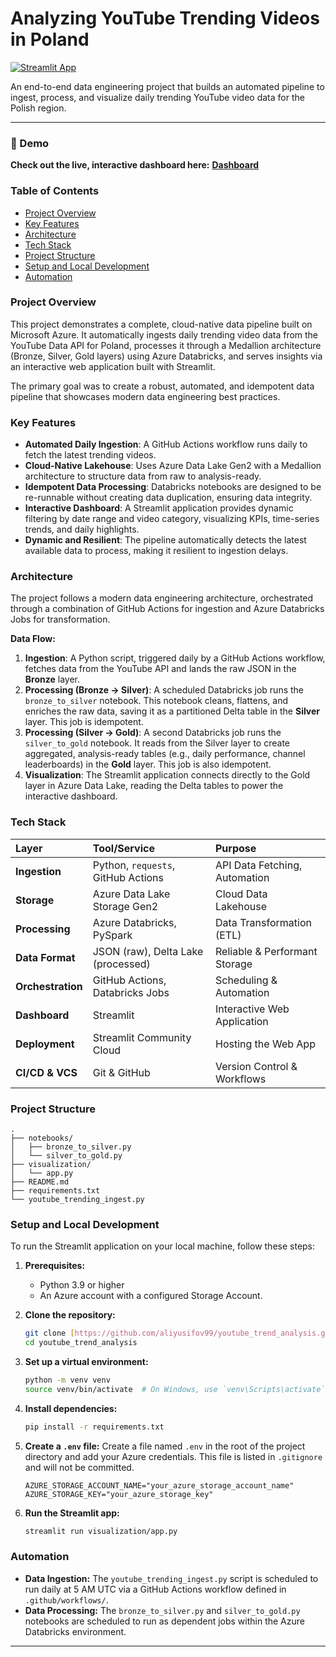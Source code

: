 # Analyzing YouTube Trending Videos in Poland

[![Streamlit App](https://static.streamlit.io/badges/streamlit_badge_black_white.svg)](https://your-streamlit-app-url.streamlit.app)

An end-to-end data engineering project that builds an automated pipeline to ingest, process, and visualize daily trending YouTube video data for the Polish region.

---

### 🔴 Demo

**Check out the live, interactive dashboard here:** **[Dashboard](https://youtubetrendanalysis-ugyp5ndsbhhsfurieiukhw.streamlit.app/)**

### Table of Contents
* [Project Overview](#project-overview)
* [Key Features](#key-features)
* [Architecture](#architecture)
* [Tech Stack](#tech-stack)
* [Project Structure](#project-structure)
* [Setup and Local Development](#setup-and-local-development)
* [Automation](#automation)

### Project Overview

This project demonstrates a complete, cloud-native data pipeline built on Microsoft Azure. It automatically ingests daily trending video data from the YouTube Data API for Poland, processes it through a Medallion architecture (Bronze, Silver, Gold layers) using Azure Databricks, and serves insights via an interactive web application built with Streamlit.

The primary goal was to create a robust, automated, and idempotent data pipeline that showcases modern data engineering best practices.

### Key Features

* **Automated Daily Ingestion**: A GitHub Actions workflow runs daily to fetch the latest trending videos.
* **Cloud-Native Lakehouse**: Uses Azure Data Lake Gen2 with a Medallion architecture to structure data from raw to analysis-ready.
* **Idempotent Data Processing**: Databricks notebooks are designed to be re-runnable without creating data duplication, ensuring data integrity.
* **Interactive Dashboard**: A Streamlit application provides dynamic filtering by date range and video category, visualizing KPIs, time-series trends, and daily highlights.
* **Dynamic and Resilient**: The pipeline automatically detects the latest available data to process, making it resilient to ingestion delays.

### Architecture

The project follows a modern data engineering architecture, orchestrated through a combination of GitHub Actions for ingestion and Azure Databricks Jobs for transformation.

**Data Flow:**
1.  **Ingestion**: A Python script, triggered daily by a GitHub Actions workflow, fetches data from the YouTube API and lands the raw JSON in the **Bronze** layer.
2.  **Processing (Bronze → Silver)**: A scheduled Databricks job runs the `bronze_to_silver` notebook. This notebook cleans, flattens, and enriches the raw data, saving it as a partitioned Delta table in the **Silver** layer. This job is idempotent.
3.  **Processing (Silver → Gold)**: A second Databricks job runs the `silver_to_gold` notebook. It reads from the Silver layer to create aggregated, analysis-ready tables (e.g., daily performance, channel leaderboards) in the **Gold** layer. This job is also idempotent.
4.  **Visualization**: The Streamlit application connects directly to the Gold layer in Azure Data Lake, reading the Delta tables to power the interactive dashboard.

### Tech Stack

| Layer | Tool/Service | Purpose |
| :--- | :--- | :--- |
| **Ingestion** | Python, `requests`, GitHub Actions | API Data Fetching, Automation |
| **Storage** | Azure Data Lake Storage Gen2 | Cloud Data Lakehouse |
| **Processing** | Azure Databricks, PySpark | Data Transformation (ETL) |
| **Data Format** | JSON (raw), Delta Lake (processed) | Reliable & Performant Storage |
| **Orchestration** | GitHub Actions, Databricks Jobs | Scheduling & Automation |
| **Dashboard** | Streamlit | Interactive Web Application |
| **Deployment** | Streamlit Community Cloud | Hosting the Web App |
| **CI/CD & VCS** | Git & GitHub | Version Control & Workflows |


### Project Structure
```
.
├── notebooks/
│   ├── bronze_to_silver.py
│   └── silver_to_gold.py
├── visualization/
│   └── app.py
├── README.md
├── requirements.txt
└── youtube_trending_ingest.py
```

### Setup and Local Development

To run the Streamlit application on your local machine, follow these steps:

1.  **Prerequisites:**
    * Python 3.9 or higher
    * An Azure account with a configured Storage Account.

2.  **Clone the repository:**
    ```bash
    git clone [https://github.com/aliyusifov99/youtube_trend_analysis.git](https://github.com/aliyusifov99/youtube_trend_analysis.git)
    cd youtube_trend_analysis
    ```

3.  **Set up a virtual environment:**
    ```bash
    python -m venv venv
    source venv/bin/activate  # On Windows, use `venv\Scripts\activate`
    ```

4.  **Install dependencies:**
    ```bash
    pip install -r requirements.txt
    ```

5.  **Create a `.env` file:**
    Create a file named `.env` in the root of the project directory and add your Azure credentials. This file is listed in `.gitignore` and will not be committed.
    ```
    AZURE_STORAGE_ACCOUNT_NAME="your_azure_storage_account_name"
    AZURE_STORAGE_KEY="your_azure_storage_key"
    ```

6.  **Run the Streamlit app:**
    ```bash
    streamlit run visualization/app.py
    ```

### Automation

* **Data Ingestion:** The `youtube_trending_ingest.py` script is scheduled to run daily at 5 AM UTC via a GitHub Actions workflow defined in `.github/workflows/`.
* **Data Processing:** The `bronze_to_silver.py` and `silver_to_gold.py` notebooks are scheduled to run as dependent jobs within the Azure Databricks environment.

---
